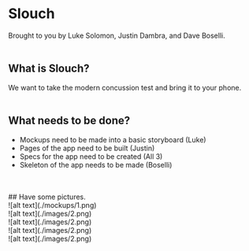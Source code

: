# Slouch
Brought to you by Luke Solomon, Justin Dambra, and Dave Boselli.
<br>
<br>
## What is Slouch?
We want to take the modern concussion test and bring it to your phone.
<br>
<br>
## What needs to be done?
* Mockups need to be made into a basic storyboard (Luke)
* Pages of the app need to be built (Justin)
* Specs for the app need to be created (All 3)
* Skeleton of the app needs to be made (Boselli)
<br>
<br>
## Have some pictures.
<br>
![alt text](./mockups/1.png)
<br>
![alt text](./images/2.png)
<br>
![alt text](./images/2.png)
<br>
![alt text](./images/2.png)
<br>
![alt text](./images/2.png)
